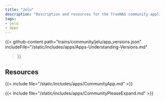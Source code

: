 ```yaml
---
title: "Jelu"
description: "Description and resources for the TrueNAS community application called Jelu."
tags:
- jelu
- apps
---
```


{{< github-content 
    path="trains/community/jelu/app_versions.json"
	includeFile="/static/includes/apps/Apps-Understanding-Versions.md"
>}}

## Resources

{{< include file="/static/includes/apps/CommunityApp.md" >}}

{{< include file="/static/includes/apps/CommunityPleaseExpand.md" >}}

<!--
<div class="docs-sections">

{{< doc-card title="<appname> Deployments" link="/resources/"
descr="How to deploy and configure the <appname> app." >}}

</div>
-->
